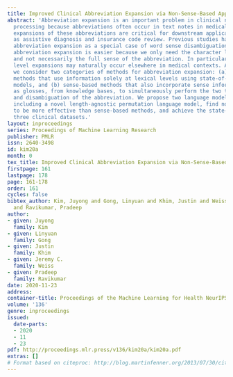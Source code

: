 ```yaml
---
title: Improved Clinical Abbreviation Expansion via Non-Sense-Based Approaches
abstract: 'Abbreviation expansion is an important problem in clinical natural language
  processing because abbreviations often occur in text notes in medical records, and
  expansions of these abbreviations are critical for downstream applications such
  as assistive diagnosis and insurance code review. Previous studies have treated
  abbreviation expansion as a special case of word sense disambiguation; however,
  abbreviation expansion is easier because we only need the character level expansion
  and not necessarily the full sense of the abbreviation. In particular, such character
  level expansions may naturally occur elsewhere in medical contexts. Accordingly,
  we consider two categories of methods for abbreviation expansion: (a) non-sense-based
  methods that use information solely at lexical levels using state-of-the-art language
  models, and (b) sense-based methods that also incorporate sense information, such
  as glosses, from knowledge bases, to simultaneously perform the two tasks of expansion
  and disambiguation of the abbreviation. We propose two language model based approaches,
  including a novel length-agnostic permutation language model, find non-sense methods
  to be more effective than sense-based methods, and achieve the state-of-theart on
  three clinical datasets.'
layout: inproceedings
series: Proceedings of Machine Learning Research
publisher: PMLR
issn: 2640-3498
id: kim20a
month: 0
tex_title: Improved Clinical Abbreviation Expansion via Non-Sense-Based Approaches
firstpage: 161
lastpage: 178
page: 161-178
order: 161
cycles: false
bibtex_author: Kim, Juyong and Gong, Linyuan and Khim, Justin and Weiss, Jeremy C.
  and Ravikumar, Pradeep
author:
- given: Juyong
  family: Kim
- given: Linyuan
  family: Gong
- given: Justin
  family: Khim
- given: Jeremy C.
  family: Weiss
- given: Pradeep
  family: Ravikumar
date: 2020-11-23
address: 
container-title: Proceedings of the Machine Learning for Health NeurIPS Workshop
volume: '136'
genre: inproceedings
issued:
  date-parts:
  - 2020
  - 11
  - 23
pdf: http://proceedings.mlr.press/v136/kim20a/kim20a.pdf
extras: []
# Format based on citeproc: http://blog.martinfenner.org/2013/07/30/citeproc-yaml-for-bibliographies/
---
```

